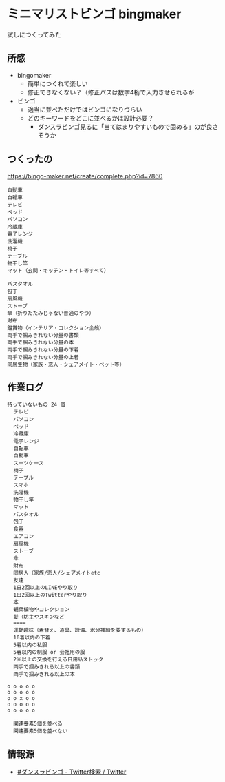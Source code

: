 # ミニマリストビンゴ bingmaker
試しにつくってみた

## 所感
- bingomaker
  - 簡単につくれて楽しい
  - 修正できなくない？（修正パスは数字4桁で入力させられるが
- ビンゴ
  - 適当に並べただけではビンゴになりづらい
  - どのキーワードをどこに並べるかは設計必要？
    - ダンスラビンゴ見るに「当てはまりやすいもので固める」のが良さそうか

## つくったの
https://bingo-maker.net/create/complete.php?id=7860

```
自動車
自転車
テレビ
ベッド
パソコン
冷蔵庫
電子レンジ
洗濯機
椅子
テーブル
物干し竿
マット（玄関・キッチン・トイレ等すべて）

バスタオル
包丁
扇風機
ストーブ
傘（折りたたみじゃない普通のやつ）
財布
鑑賞物（インテリア・コレクション全般）
両手で掴みきれない分量の書類
両手で掴みきれない分量の本
両手で掴みきれない分量の下着
両手で掴みきれない分量の上着
同居生物（家族・恋人・シェアメイト・ペット等）
```

## 作業ログ

```
持っていないもの 24 個
  テレビ
  パソコン
  ベッド
  冷蔵庫
  電子レンジ
  自転車
  自動車
  スーツケース
  椅子
  テーブル
  スマホ
  洗濯機
  物干し竿
  マット
  バスタオル
  包丁
  食器
  エアコン
  扇風機
  ストーブ
  傘
  財布
  同居人（家族/恋人/シェアメイトetc
  友達
  1日2回以上のLINEやり取り
  1日2回以上のTwitterやり取り
  本
  観葉植物やコレクション
  髪（坊主やスキンなど
  ====
  運動趣味（着替え、道具、設備、水分補給を要するもの）
  10着以内の下着
  5着以内の私服
  5着以内の制服 or 会社用の服
  2回以上の交換を行える日用品ストック
  両手で掴みきれる以上の書類
  両手で掴みきれる以上の本
```

```
o o o o o
o o o o o
o o x o o
o o o o o
o o o o o

  関連要素5個を並べる
  関連要素5個を並べない
```

## 情報源
- [#ダンスラビンゴ - Twitter検索 / Twitter](https://twitter.com/hashtag/%E3%83%80%E3%83%B3%E3%82%B9%E3%83%A9%E3%83%93%E3%83%B3%E3%82%B4?src=hash)
